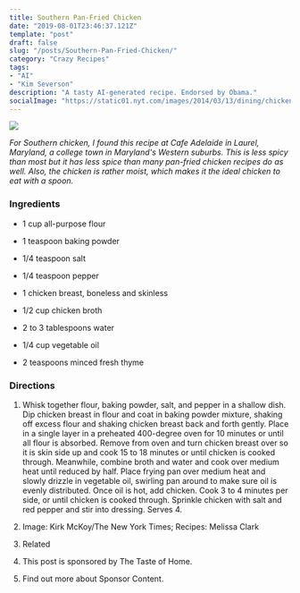 ```yaml
---
title: Southern Pan-Fried Chicken
date: "2019-08-01T23:46:37.121Z"
template: "post"
draft: false
slug: "/posts/Southern-Pan-Fried-Chicken/"
category: "Crazy Recipes"
tags:
- "AI"
- "Kim Severson"
description: "A tasty AI-generated recipe. Endorsed by Obama."
socialImage: "https://static01.nyt.com/images/2014/03/13/dining/chicken-still-2/chicken-still-2-articleLarge-v5.jpg"
---
```


![](https://static01.nyt.com/images/2014/03/13/dining/chicken-still-2/chicken-still-2-articleLarge-v5.jpg)

*For Southern chicken, I found this recipe at Cafe Adelaide in Laurel, Maryland, a college town in Maryland's Western suburbs. This is less spicy than most but it has less spice than many pan-fried chicken recipes do as well. Also, the chicken is rather moist, which makes it the ideal chicken to eat with a spoon.*
### Ingredients

 *  1 cup all-purpose flour

 *  1 teaspoon baking powder

 *  1/4 teaspoon salt

 *  1/4 teaspoon pepper

 *  1 chicken breast, boneless and skinless

 *  1/2 cup chicken broth

 *  2 to 3 tablespoons water

 *  1/4 cup vegetable oil

 *  2 teaspoons minced fresh thyme
### Directions

1. Whisk together flour, baking powder, salt, and pepper in a shallow dish. Dip chicken breast in flour and coat in baking powder mixture, shaking off excess flour and shaking chicken breast back and forth gently. Place in a single layer in a preheated 400-degree oven for 10 minutes or until all flour is absorbed. Remove from oven and turn chicken breast over so it is skin side up and cook 15 to 18 minutes or until chicken is cooked through. Meanwhile, combine broth and water and cook over medium heat until reduced by half. Place frying pan over medium heat and slowly drizzle in vegetable oil, swirling pan around to make sure oil is evenly distributed. Once oil is hot, add chicken. Cook 3 to 4 minutes per side, or until chicken is cooked through. Sprinkle chicken with salt and red pepper and stir into dressing. Serves 4.

1. Image: Kirk McKoy/The New York Times; Recipes: Melissa Clark

1. Related

1. This post is sponsored by The Taste of Home.

1. Find out more about Sponsor Content.


